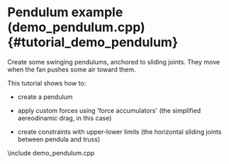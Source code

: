 Pendulum example (demo_pendulum.cpp)  {#tutorial_demo_pendulum}
==========================


Create some swinging pendulums, anchored to sliding joints. 
They move when the fan pushes some air toward them. 

This tutorial shows how to:

- create a pendulum

- apply custom forces using 'force accumulators' 
 (the simplified aereodinamic drag, in this case)
 
- create constraints with upper-lower limits 
 (the horizontal sliding joints between pendula and truss) 
 
 
\include demo_pendulum.cpp

